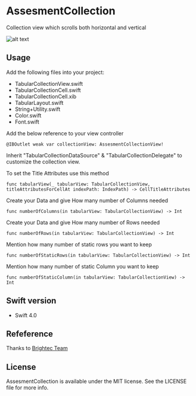 # AssesmentCollection
Collection view which scrolls both horizontal and vertical

![alt text](https://github.com/manirajaa/AssesmentCollection/blob/master/Simulator%20Screen%20Shot%20-%20iPhone%208%20Plus%20-%202018-02-22%20at%2015.06.38.png?raw=true)

## Usage

Add the following files into your project:

*  TabularCollectionView.swift
*  TabularCollectionCell.swift
*  TabularCollectionCell.xib
*  TabularLayout.swift
*  String+Utility.swift
*  Color.swift
*  Font.swift


Add the below reference to your view controller
```ObjC
@IBOutlet weak var collectionView: AssesmentCollectionView!
```

Inherit "TabularCollectionDataSource" &  "TabularCollectionDelegate" to customize the collection view.

To set the Title Attributes use this method
```ObjC
func tabularView(_ tabularView: TabularCollectionView, titleAttributesForCellAt indexPath: IndexPath) -> CellTitleAttributes
```
Create your Data and give How many number of Columns needed
```ObjC
func numberOfColumns(in tabularView: TabularCollectionView) -> Int
```

Create your Data and give How many number of Rows needed
```ObjC
func numberOfRows(in tabularView: TabularCollectionView) -> Int
```
Mention how many number of static rows you want to keep
```ObjC
func numberOfStaticRows(in tabularView: TabularCollectionView) -> Int
```

Mention how many number of static Column you want to keep
```ObjC
func numberOfStaticColumn(in tabularView: TabularCollectionView) -> Int
```

## Swift version
* Swift 4.0

## Refeference
Thanks to [Brightec Team](https://www.brightec.co.uk/ideas/uicollectionview-using-horizontal-and-vertical-scrolling-sticky-rows-and-columns)


## License

AssesmentCollection is available under the MIT license. See the LICENSE file for more info.



